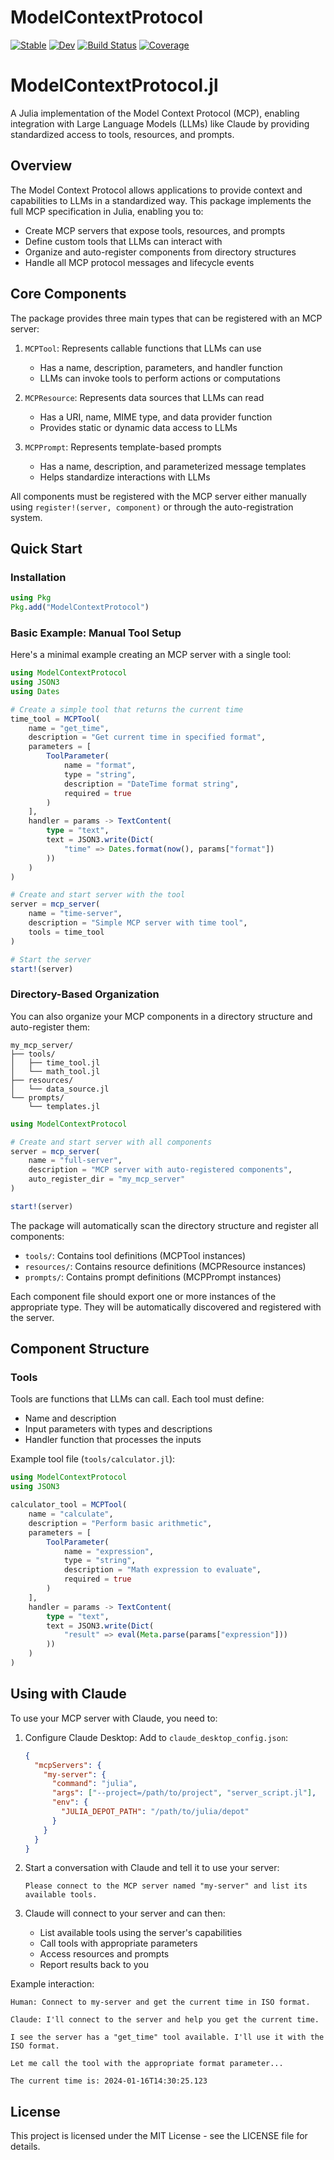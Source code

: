 # ModelContextProtocol

[![Stable](https://img.shields.io/badge/docs-stable-blue.svg)](https://JuliaSMLM.github.io/ModelContextProtocol.jl/stable/)
[![Dev](https://img.shields.io/badge/docs-dev-blue.svg)](https://JuliaSMLM.github.io/ModelContextProtocol.jl/dev/)
[![Build Status](https://github.com/JuliaSMLM/ModelContextProtocol.jl/actions/workflows/CI.yml/badge.svg?branch=main)](https://github.com/JuliaSMLM/ModelContextProtocol.jl/actions/workflows/CI.yml?query=branch%3Amain)
[![Coverage](https://codecov.io/gh/JuliaSMLM/ModelContextProtocol.jl/branch/main/graph/badge.svg)](https://codecov.io/gh/JuliaSMLM/ModelContextProtocol.jl)

# ModelContextProtocol.jl

A Julia implementation of the Model Context Protocol (MCP), enabling integration with Large Language Models (LLMs) like Claude by providing standardized access to tools, resources, and prompts.

## Overview

The Model Context Protocol allows applications to provide context and capabilities to LLMs in a standardized way. This package implements the full MCP specification in Julia, enabling you to:

- Create MCP servers that expose tools, resources, and prompts
- Define custom tools that LLMs can interact with
- Organize and auto-register components from directory structures
- Handle all MCP protocol messages and lifecycle events

## Core Components

The package provides three main types that can be registered with an MCP server:

1. `MCPTool`: Represents callable functions that LLMs can use
   - Has a name, description, parameters, and handler function
   - LLMs can invoke tools to perform actions or computations

2. `MCPResource`: Represents data sources that LLMs can read
   - Has a URI, name, MIME type, and data provider function
   - Provides static or dynamic data access to LLMs

3. `MCPPrompt`: Represents template-based prompts
   - Has a name, description, and parameterized message templates
   - Helps standardize interactions with LLMs

All components must be registered with the MCP server either manually using `register!(server, component)` or through the auto-registration system.

## Quick Start

### Installation

```julia
using Pkg
Pkg.add("ModelContextProtocol")
```

### Basic Example: Manual Tool Setup

Here's a minimal example creating an MCP server with a single tool:

```julia
using ModelContextProtocol
using JSON3
using Dates

# Create a simple tool that returns the current time
time_tool = MCPTool(
    name = "get_time",
    description = "Get current time in specified format",
    parameters = [
        ToolParameter(
            name = "format",
            type = "string",
            description = "DateTime format string",
            required = true
        )
    ],
    handler = params -> TextContent(
        type = "text",
        text = JSON3.write(Dict(
            "time" => Dates.format(now(), params["format"])
        ))
    )
)

# Create and start server with the tool
server = mcp_server(
    name = "time-server",
    description = "Simple MCP server with time tool",
    tools = time_tool
)

# Start the server
start!(server)
```

### Directory-Based Organization

You can also organize your MCP components in a directory structure and auto-register them:

```
my_mcp_server/
├── tools/
│   ├── time_tool.jl
│   └── math_tool.jl
├── resources/
│   └── data_source.jl
└── prompts/
    └── templates.jl
```

```julia
using ModelContextProtocol

# Create and start server with all components
server = mcp_server(
    name = "full-server",
    description = "MCP server with auto-registered components",
    auto_register_dir = "my_mcp_server"
)

start!(server)
```

The package will automatically scan the directory structure and register all components:
- `tools/`: Contains tool definitions (MCPTool instances)
- `resources/`: Contains resource definitions (MCPResource instances)
- `prompts/`: Contains prompt definitions (MCPPrompt instances)

Each component file should export one or more instances of the appropriate type. They will be automatically discovered and registered with the server.

## Component Structure

### Tools

Tools are functions that LLMs can call. Each tool must define:
- Name and description
- Input parameters with types and descriptions
- Handler function that processes the inputs

Example tool file (`tools/calculator.jl`):

```julia
using ModelContextProtocol
using JSON3

calculator_tool = MCPTool(
    name = "calculate",
    description = "Perform basic arithmetic",
    parameters = [
        ToolParameter(
            name = "expression",
            type = "string",
            description = "Math expression to evaluate",
            required = true
        )
    ],
    handler = params -> TextContent(
        type = "text",
        text = JSON3.write(Dict(
            "result" => eval(Meta.parse(params["expression"]))
        ))
    )
)
```

## Using with Claude

To use your MCP server with Claude, you need to:

1. Configure Claude Desktop:
   Add to `claude_desktop_config.json`:
   ```json
   {
     "mcpServers": {
       "my-server": {
         "command": "julia",
         "args": ["--project=/path/to/project", "server_script.jl"],
         "env": {
           "JULIA_DEPOT_PATH": "/path/to/julia/depot"
         }
       }
     }
   }
   ```

2. Start a conversation with Claude and tell it to use your server:
   ```
   Please connect to the MCP server named "my-server" and list its available tools.
   ```

3. Claude will connect to your server and can then:
   - List available tools using the server's capabilities
   - Call tools with appropriate parameters
   - Access resources and prompts
   - Report results back to you

Example interaction:
```
Human: Connect to my-server and get the current time in ISO format.

Claude: I'll connect to the server and help you get the current time.

I see the server has a "get_time" tool available. I'll use it with the ISO format.

Let me call the tool with the appropriate format parameter...

The current time is: 2024-01-16T14:30:25.123
```

## License

This project is licensed under the MIT License - see the LICENSE file for details.